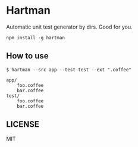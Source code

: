 # Hartman

Automatic unit test generator by dirs. Good for you.


```
npm install -g hartman
```

## How to use

```
$ hartman --src app --test test --ext ".coffee"
```

```
app/
	foo.coffee
	bar.coffee
test/
	foo.coffee
	bar.coffee
```

## LICENSE

MIT
